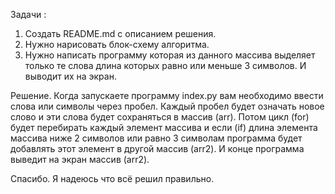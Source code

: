 Задачи :
1. Создать README.md с описанием решения.
2. Нужно нарисовать блок-схему алгоритма.
3. Нужно написать программу которая из данного массива выделяет только те слова длина которых равно или меньше 3 символов. И выводит их на экран.

Решение. 
Когда запускаете программу index.py вам необходимо ввести слова или символы через пробел. Каждый пробел будет означать новое слово и эти слова будет сохраняться в массив (arr). Потом цикл (for) будет перебирать каждый элемент массива и если (if) длина элемента массива ниже 2 символов или равно 3 символам программа будет добавлять этот элемент в другой массив (arr2). И конце программа выведит на экран массив (arr2). 

Спасибо. Я надеюсь что всё решил правильно.